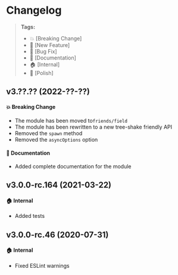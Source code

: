 Changelog
=========

> **Tags:**
> - :boom:       [Breaking Change]
> - :rocket:     [New Feature]
> - :bug:        [Bug Fix]
> - :memo:       [Documentation]
> - :house:      [Internal]
> - :nail_care:  [Polish]

## v3.??.?? (2022-??-??)

#### :boom: Breaking Change

* The module has been moved to`friends/field`
* The module has been rewritten to a new tree-shake friendly API
* Removed the `spawn` method
* Removed the `asyncOptions` option

#### :memo: Documentation

* Added complete documentation for the module

## v3.0.0-rc.164 (2021-03-22)

#### :house: Internal

* Added tests

## v3.0.0-rc.46 (2020-07-31)

#### :house: Internal

* Fixed ESLint warnings
